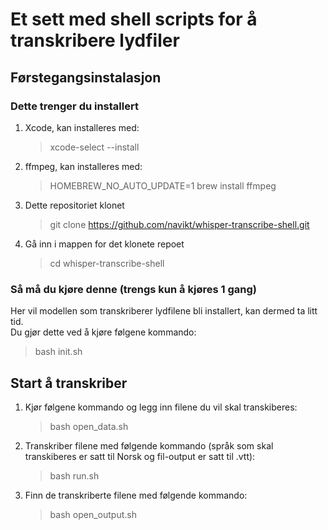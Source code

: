 # Et sett med shell scripts for å transkribere lydfiler

## Førstegangsinstalasjon
### Dette trenger du installert
1. Xcode, kan installeres med:
    > xcode-select --install
2. ffmpeg, kan installeres med: 
    > HOMEBREW_NO_AUTO_UPDATE=1 brew install ffmpeg
3. Dette repositoriet klonet
    > git clone https://github.com/navikt/whisper-transcribe-shell.git
4. Gå inn i mappen for det klonete repoet
    > cd whisper-transcribe-shell
### Så må du kjøre denne (trengs kun å kjøres 1 gang)
Her vil modellen som transkriberer lydfilene bli installert, kan dermed ta litt tid. \
Du gjør dette ved å kjøre følgene kommando:

> bash init.sh

## Start å transkriber

1. Kjør følgene kommando og legg inn filene du vil skal transkiberes:
    > bash open_data.sh
2. Transkriber filene med følgende kommando (språk som skal transkiberes er satt til Norsk og fil-output er satt til .vtt):
    > bash run.sh
3. Finn de transkriberte filene med følgende kommando:
    > bash open_output.sh